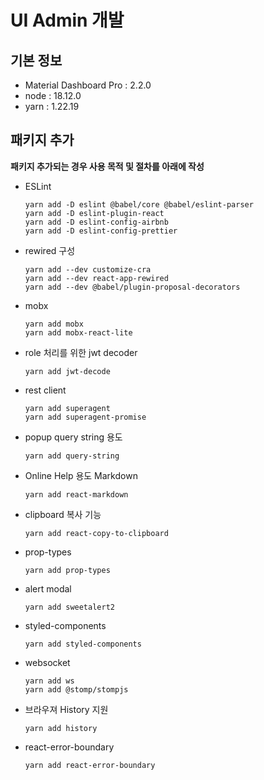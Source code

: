 # UI Admin 개발

## 기본 정보
- Material Dashboard Pro : 2.2.0
- node : 18.12.0
- yarn : 1.22.19

## 패키지 추가
<b>패키지 추가되는 경우 사용 목적 및 절차를 아래에 작성</b>
- ESLint
  ```
  yarn add -D eslint @babel/core @babel/eslint-parser
  yarn add -D eslint-plugin-react
  yarn add -D eslint-config-airbnb
  yarn add -D eslint-config-prettier
  ```
- rewired 구성
  ```
  yarn add --dev customize-cra
  yarn add --dev react-app-rewired
  yarn add --dev @babel/plugin-proposal-decorators
  ```
- mobx
  ```
  yarn add mobx
  yarn add mobx-react-lite
  ```
- role 처리를 위한 jwt decoder
  ```
  yarn add jwt-decode
  ```
- rest client
  ```
  yarn add superagent
  yarn add superagent-promise
  ```
- popup query string 용도
  ```
  yarn add query-string
  ```
- Online Help 용도 Markdown
  ```
  yarn add react-markdown
  ```
- clipboard 복사 기능
  ```
  yarn add react-copy-to-clipboard
  ```
- prop-types
  ```
  yarn add prop-types
  ```
- alert modal
  ```
  yarn add sweetalert2
  ```
- styled-components
  ```
  yarn add styled-components
  ```
- websocket
  ```
  yarn add ws
  yarn add @stomp/stompjs 
  ```
- 브라우져 History 지원
  ```
  yarn add history
  ```
- react-error-boundary
  ```
  yarn add react-error-boundary
  ```
